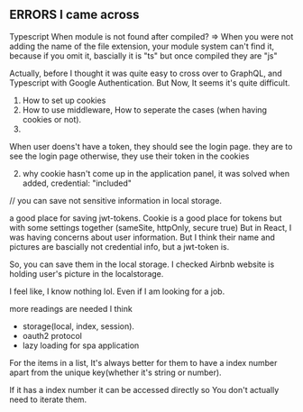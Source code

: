 ## ERRORS I came across

Typescript
When module is not found after compiled?
=> When you were not adding the name of the file extension, your module system can't find it, because if you omit it, bascially it is "ts" but once compiled they are "js"

Actually, before I thought it was quite easy to cross over to GraphQL, and Typescript with Google Authentication.
But Now, It seems it's quite difficult.

1. How to set up cookies
2. How to use middleware, How to seperate the cases (when having cookies or not).
3.

When user doens't have a token, they should see the login page. they are to see the login page otherwise, they use their token in the cookies

2. why cookie hasn't come up in the application panel,
   it was solved when added, credential: "included"

// you can save not sensitive information in local storage.

a good place for saving jwt-tokens.
Cookie is a good place for tokens but with some settings together (sameSite, httpOnly, secure true)
But in React, I was having concerns about user information.
But I think their name and pictures are bascially not credential info, but a jwt-token is.

So, you can save them in the local storage.
I checked Airbnb website is holding user's picture in the localstorage.

I feel like, I know nothing lol.
Even if I am looking for a job.

more readings are needed I think

- storage(local, index, session).
- oauth2 protocol
- lazy loading for spa application

For the items in a list,
It's always better for them to have a index number apart from the unique key(whether it's string or number).

If it has a index number it can be accessed directly so You don't actually need to iterate them.
